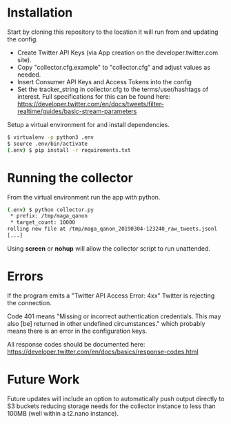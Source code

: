 # Installation
Start by cloning this repository to the location it will run from and updating the config.
* Create Twitter API Keys (via App creation on the developer.twitter.com site).
* Copy "collector.cfg.example" to "collector.cfg" and adjust values as needed.
* Insert Consumer API Keys and Access Tokens into the config
 * Set the tracker_string in collector.cfg to the terms/user/hashtags of interest. Full specifications for this can be found here: https://developer.twitter.com/en/docs/tweets/filter-realtime/guides/basic-stream-parameters

Setup a virtual environment for and install dependencies.
```sh
$ virtualenv -p python3 .env
$ source .env/bin/activate
(.env) $ pip install -r requirements.txt
```

# Running the collector
From the virtual environment run the app with python.
```sh
(.env) $ python collector.py
 * prefix: /tmp/maga_qanon
 * target_count: 10000
rolling new file at /tmp/maga_qanon_20190304-123240_raw_tweets.jsonl
[...]
```
Using **screen** or **nohup** will allow the collector script to run unattended. 

# Errors
If the program emits a "Twitter API Access Error: 4xx" Twitter is rejecting the connection.

Code 401 means "Missing or incorrect authentication credentials. This may also [be] returned in other undefined circumstances." which probably means there is an error in the configuration keys.

All response codes should be documented here: https://developer.twitter.com/en/docs/basics/response-codes.html


# Future Work

Future updates will include an option to automatically push output directly to S3 buckets reducing storage needs for the collector instance to less than 100MB (well within a t2.nano instance).

